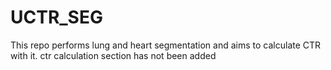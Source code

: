 # UCTR_SEG
This repo performs lung and heart segmentation and aims to calculate CTR with it. ctr calculation section has not been added
